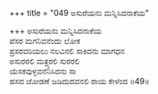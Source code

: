 +++
title = "049 ಅಸುರೆಯನು ಮನ್ನಿಸಿದನಾಕೆಯ"

+++
ಅಸುರೆಯನು ಮನ್ನಿಸಿದನಾಕೆಯ   
ಪೆಸರ ಮಗನಿವನೆಂದು ಲೋಕ  
ಪ್ರಸರವರಿಯಲು ನಲವಿನಲಿ ಸಾಕಿದನು ಮಾಗಧನ   
ಅಸುರರಲಿ ಮತ್ರ್ಯರಲಿ ಸುರರಲಿ   
ಯೆಸಕವುಳ್ಳವನೆನಿಸಿದನು ಸಾ  
ಹಸದ ಜೋಡಣೆ ಜಡಿದುದವನಲಿ ರಾಯ ಕೇಳೆಂದ     ॥49॥